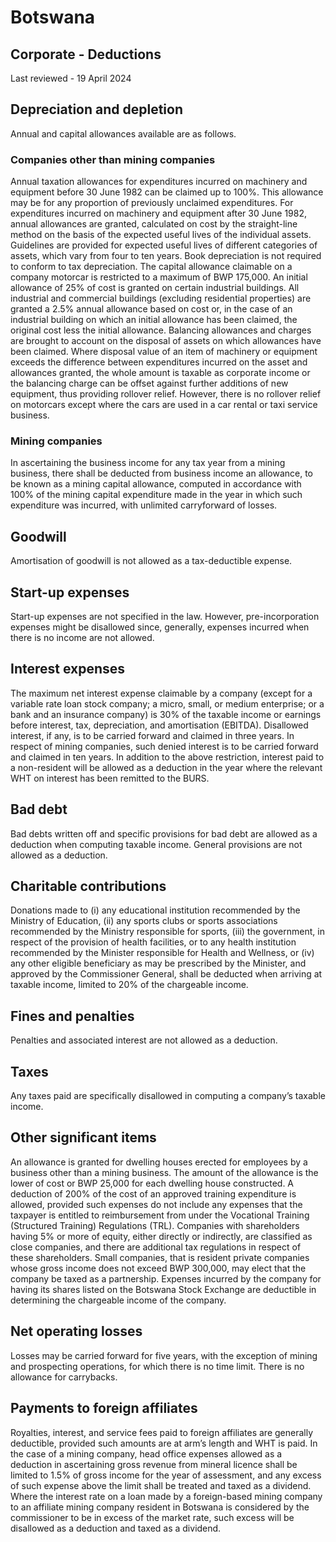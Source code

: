 # Botswana
## Corporate - Deductions
Last reviewed - 19 April 2024
## Depreciation and depletion
Annual and capital allowances available are as follows.
### Companies other than mining companies
Annual taxation allowances for expenditures incurred on machinery and equipment before 30 June 1982 can be claimed up to 100%. This allowance may be for any proportion of previously unclaimed expenditures. For expenditures incurred on machinery and equipment after 30 June 1982, annual allowances are granted, calculated on cost by the straight-line method on the basis of the expected useful lives of the individual assets. Guidelines are provided for expected useful lives of different categories of assets, which vary from four to ten years. Book depreciation is not required to conform to tax depreciation. The capital allowance claimable on a company motorcar is restricted to a maximum of BWP 175,000.
An initial allowance of 25% of cost is granted on certain industrial buildings. All industrial and commercial buildings (excluding residential properties) are granted a 2.5% annual allowance based on cost or, in the case of an industrial building on which an initial allowance has been claimed, the original cost less the initial allowance.
Balancing allowances and charges are brought to account on the disposal of assets on which allowances have been claimed. Where disposal value of an item of machinery or equipment exceeds the difference between expenditures incurred on the asset and allowances granted, the whole amount is taxable as corporate income or the balancing charge can be offset against further additions of new equipment, thus providing rollover relief. However, there is no rollover relief on motorcars except where the cars are used in a car rental or taxi service business.
### Mining companies
In ascertaining the business income for any tax year from a mining business, there shall be deducted from business income an allowance, to be known as a mining capital allowance, computed in accordance with 100% of the mining capital expenditure made in the year in which such expenditure was incurred, with unlimited carryforward of losses.
## Goodwill
Amortisation of goodwill is not allowed as a tax-deductible expense.
## Start-up expenses
Start-up expenses are not specified in the law. However, pre-incorporation expenses might be disallowed since, generally, expenses incurred when there is no income are not allowed.
## Interest expenses
The maximum net interest expense claimable by a company (except for a variable rate loan stock company; a micro, small, or medium enterprise; or a bank and an insurance company) is 30% of the taxable income or earnings before interest, tax, depreciation, and amortisation (EBITDA).
Disallowed interest, if any, is to be carried forward and claimed in three years. In respect of mining companies, such denied interest is to be carried forward and claimed in ten years.
In addition to the above restriction, interest paid to a non-resident will be allowed as a deduction in the year where the relevant WHT on interest has been remitted to the BURS.
## Bad debt
Bad debts written off and specific provisions for bad debt are allowed as a deduction when computing taxable income. General provisions are not allowed as a deduction.
## Charitable contributions
Donations made to (i) any educational institution recommended by the Ministry of Education, (ii) any sports clubs or sports associations recommended by the Ministry responsible for sports, (iii) the government, in respect of the provision of health facilities, or to any health institution recommended by the Minister responsible for Health and Wellness, or (iv) any other eligible beneficiary as may be prescribed by the Minister, and approved by the Commissioner General, shall be deducted when arriving at taxable income, limited to 20% of the chargeable income.
## Fines and penalties
Penalties and associated interest are not allowed as a deduction.
## Taxes
Any taxes paid are specifically disallowed in computing a company’s taxable income.
## Other significant items
An allowance is granted for dwelling houses erected for employees by a business other than a mining business. The amount of the allowance is the lower of cost or BWP 25,000 for each dwelling house constructed.
A deduction of 200% of the cost of an approved training expenditure is allowed, provided such expenses do not include any expenses that the taxpayer is entitled to reimbursement from under the Vocational Training (Structured Training) Regulations (TRL).
Companies with shareholders having 5% or more of equity, either directly or indirectly, are classified as close companies, and there are additional tax regulations in respect of these shareholders.
Small companies, that is resident private companies whose gross income does not exceed BWP 300,000, may elect that the company be taxed as a partnership.
Expenses incurred by the company for having its shares listed on the Botswana Stock Exchange are deductible in determining the chargeable income of the company.
## Net operating losses
Losses may be carried forward for five years, with the exception of mining and prospecting operations, for which there is no time limit. There is no allowance for carrybacks.
## Payments to foreign affiliates
Royalties, interest, and service fees paid to foreign affiliates are generally deductible, provided such amounts are at arm’s length and WHT is paid.
In the case of a mining company, head office expenses allowed as a deduction in ascertaining gross revenue from mineral licence shall be limited to 1.5% of gross income for the year of assessment, and any excess of such expense above the limit shall be treated and taxed as a dividend.
Where the interest rate on a loan made by a foreign-based mining company to an affiliate mining company resident in Botswana is considered by the commissioner to be in excess of the market rate, such excess will be disallowed as a deduction and taxed as a dividend.
